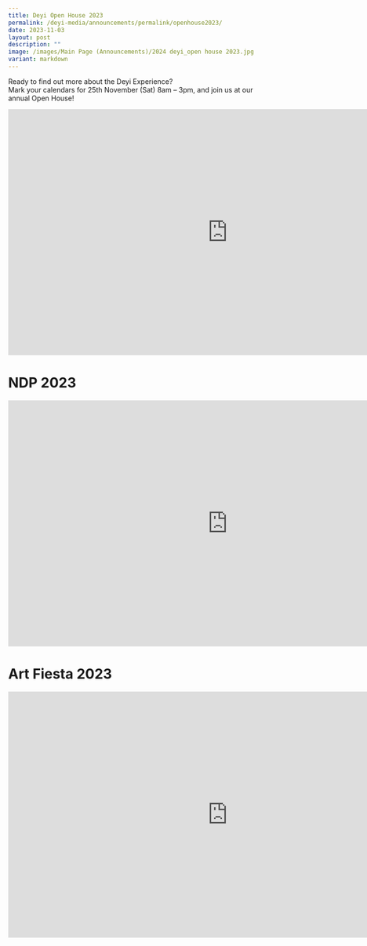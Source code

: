 ```yaml
---
title: Deyi Open House 2023
permalink: /deyi-media/announcements/permalink/openhouse2023/
date: 2023-11-03
layout: post
description: ""
image: /images/Main Page (Announcements)/2024 deyi_open house 2023.jpg
variant: markdown
---
```

Ready to find out more about the Deyi Experience? <br>
Mark your calendars for 25th November (Sat) 8am – 3pm, and join us at our annual Open House!

<iframe allowfullscreen="" allow="accelerometer; autoplay; clipboard-write; encrypted-media; gyroscope; picture-in-picture; web-share" frameborder="0" title="Publicity Video 2023" src="https://www.youtube.com/embed/Ko7z1ygyt38" height="502" width="893"></iframe>






# NDP 2023

<iframe allowfullscreen="" allow="accelerometer; autoplay; clipboard-write; encrypted-media; gyroscope; picture-in-picture; web-share" frameborder="0" title="NDP 2023 Deyi" src="https://www.youtube.com/embed/FlCUjRYMfdc" height="502" width="893"></iframe>

<br>

# Art Fiesta 2023

<iframe allowfullscreen="" allow="accelerometer; autoplay; clipboard-write; encrypted-media; gyroscope; picture-in-picture; web-share" frameborder="0" title="Art fiesta 2023" src="https://www.youtube.com/embed/aTjo6kHdj40" height="502" width="893"></iframe>
